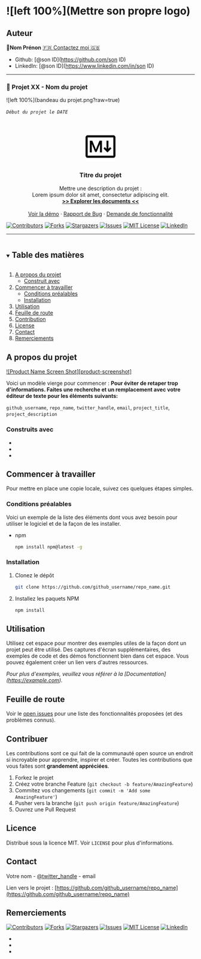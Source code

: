 <!--
*** Merci d'avoir consulté le modèle Best-README. Si vous avez une suggestion
*** qui pourrait l'améliorer, merci de forker le repo et de créer une pull request
*** ou simplement ouvrir un problème avec le tag "enhancement".
*** Merci encore ! :D
-->

<!-- Readme principal du projet -->
<!--
*** J'utilise des liens markdown "style référence" pour plus de lisibilité.
*** Les liens de référence sont mis entre crochets [ ] au lieu de parenthèses ( ).
*** Voir le bas de ce document pour la déclaration des variables de référence.
*** pour contributeurs-url, forks-url, etc. Voici une syntaxe optionnelle et concise que vous pouvez utiliser.
*** https://www.markdownguide.org/basic-syntax/#reference-style-links
-->

# ![left 100%](Mettre son propre logo)

## Auteur

👤**Nom Prénon** [🇫🇷 Contactez moi 🇬🇧](<exemple@email.com>)

* Github: [@son ID](https://github.com/son ID)
* LinkedIn: [@son ID](https://www.linkedin.com/in/son ID)

***

### 📎 Projet XX - Nom du projet

![left 100%](bandeau du projet.png?raw=true)

_`Début du projet le DATE`_

<!-- LOGO DU PROJET -->
<br />
<p align="center">
  <a href="https://github.com/github_username/repo_name">
    <img src="images/logo.png" alt="Logo" width="80" height="80">
  </a>

<!-- DESCRIPTION DU PROJET -->
  <h3 align="center">Titre du projet</h3>
  <p align="center">
  Mettre une description du projet :<br>Lorem ipsum dolor sit amet, consectetur adipiscing elit.
    <br />
    <a href="https://github.com/github_username/repo_name"><strong>>> Explorer les documents <<</strong></a>
    <br />
    <br />
    <a href="https://github.com/github_username/repo_name">Voir la démo</a>
    ·
    <a href="https://github.com/github_username/repo_name/pulls">Rapport de Bug</a>
    ·
    <a href="https://github.com/github_username/repo_name/issues">Demande de fonctionnalité</a>
  </p>
</p>

[![Contributors][contributors-shield]][contributors-url]
[![Forks][forks-shield]][forks-url]
[![Stargazers][stars-shield]][stars-url]
[![Issues][issues-shield]][issues-url]
[![MIT License][license-shield]][license-url]
[![LinkedIn][linkedin-shield]][linkedin-url]

***

<!-- TABLE DES MATIÈRES -->
<details open="open">
  <summary><h2 style="display: inline-block">Table des matières</h2></summary>
  <ol>
    <li>
      <a href="#A propos du projet">A propos du projet</a>
      <ul>
        <li><a href="#Construits avec">Construit avec</a></li>
      </ul>
    </li>
    <li>
      <a href="#getting-started">Commencer à travailler</a>
      <ul>
        <li><a href="#prerequisites">Conditions préalables</a></li>
        <li><a href="#installation">Installation</a></li>
      </ul>
    </li>
    <li><a href="#Utilisation">Utilisation</a></li>
    <li><a href="#roadmap">Feuille de route</a></li>
    <li><a href="#contributing">Contribution</a></li>
    <li><a href="#license">License</a></li>
    <li><a href="#contact">Contact</a></li>
    <li><a href="#acknowledgements">Remerciements</a></li>
  </ol>
</details>

<!-- A PROPOS DU PROJET -->
## A propos du projet

[![Product Name Screen Shot][product-screenshot]](https://example.com)

Voici un modèle vierge pour commencer :
**Pour éviter de retaper trop d'informations. Faites une recherche et un remplacement avec votre éditeur de texte pour les éléments suivants:**

`github_username`, `repo_name`, `twitter_handle`, `email`, `project_title`, `project_description`

### Construits avec

* []()
* []()
* []()

<!-- COMMENCER A TRAVAILLER -->
## Commencer à travailler

Pour mettre en place une copie locale, suivez ces quelques étapes simples.

### Conditions préalables

Voici un exemple de la liste des éléments dont vous avez besoin pour utiliser le logiciel et de la façon de les installer.
* npm
  ```sh
  npm install npm@latest -g
  ```

### Installation

1. Clonez le dépôt
   ```sh
   git clone https://github.com/github_username/repo_name.git
   ```
2. Installez les paquets NPM
   ```sh
   npm install
   ```

<!-- EXEMPLES D'UTILISATION -->
## Utilisation

Utilisez cet espace pour montrer des exemples utiles de la façon dont un projet peut être utilisé. Des captures d'écran supplémentaires, des exemples de code et des démos fonctionnent bien dans cet espace. Vous pouvez également créer un lien vers d'autres ressources.

_Pour plus d'exemples, veuillez vous référer à la [Documentation] (https://example.com)._

<!-- FEUILLE DE ROUTE -->
## Feuille de route

Voir le [open issues](https://github.com/github_username/repo_name/issues) pour une liste des fonctionnalités proposées (et des problèmes connus).

<!-- CONTRIBUTION -->
## Contribuer

Les contributions sont ce qui fait de la communauté open source un endroit si incroyable pour apprendre, inspirer et créer. Toutes les contributions que vous faites sont **grandement appréciées**.

1. Forkez le projet
2. Créez votre branche Feature (`git checkout -b feature/AmazingFeature`)
3. Commitez vos changements (`git commit -m 'Add some AmazingFeature'`)
4. Pusher vers la branche (`git push origin feature/AmazingFeature`)
5. Ouvrez une Pull Request

<!-- LICENCE -->
## Licence

Distribué sous la licence MIT. Voir `LICENSE` pour plus d'informations.

<!-- CONTACT -->
## Contact

Votre nom - [@twitter_handle](https://twitter.com/twitter_handle) - email

Lien vers le projet : [https://github.com/github_username/repo_name](https://github.com/github_username/repo_name)

<!--Remerciements -->
## Remerciements

[![Contributors][contributors-shield]][contributors-url]
[![Forks][forks-shield]][forks-url]
[![Stargazers][stars-shield]][stars-url]
[![Issues][issues-shield]][issues-url]
[![MIT License][license-shield]][license-url]
[![LinkedIn][linkedin-shield]][linkedin-url]

* []()
* []()
* []()

<!-- MARKDOWN LIENS & IMAGES -->
<!-- https://www.markdownguide.org/basic-syntax/#reference-style-links -->

[contributors-shield]: https://img.shields.io/github/contributors/github_username/repo.svg?style=for-the-badge
[contributors-url]: https://github.com/github_username/repo_name/graphs/contributors
[forks-shield]: https://img.shields.io/github/forks/github_username/repo.svg?style=for-the-badge
[forks-url]: https://github.com/github_username/repo_name/network/members
[stars-shield]: https://img.shields.io/github/stars/github_username/repo.svg?style=for-the-badge
[stars-url]: https://github.com/github_username/repo_name/stargazers
[issues-shield]: https://img.shields.io/github/issues/github_username/repo.svg?style=for-the-badge
[issues-url]: https://github.com/github_username/repo_name/issues
[license-shield]: https://img.shields.io/github/license/github_username/repo.svg?style=for-the-badge
[license-url]: https://github.com/github_username/repo_name/blob/master/LICENSE.txt
[linkedin-shield]: https://img.shields.io/badge/-LinkedIn-black.svg?style=for-the-badge&logo=linkedin&colorB=555
[linkedin-url]: https://linkedin.com/in/github_username
